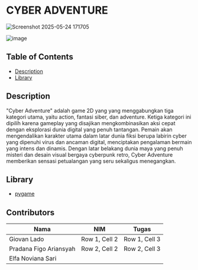 # CYBER ADVENTURE

![Screenshot 2025-05-24 171705](https://github.com/user-attachments/assets/651232f9-6604-473e-9f27-2949652afa92)

![image](https://github.com/user-attachments/assets/0ec27b0b-11de-42d2-8780-a559db48a526)

## Table of Contents

- [Description](#Description)
- [Library](#Library)

## Description

"Cyber Adventure" adalah game 2D yang yang menggabungkan tiga kategori utama, yaitu action, fantasi siber, dan adventure. Ketiga kategori ini dipilih karena gameplay yang disajikan mengkombinasikan aksi cepat dengan eksplorasi dunia digital yang penuh tantangan. Pemain akan mengendalikan karakter utama dalam latar dunia fiksi berupa labirin cyber yang dipenuhi virus dan ancaman digital, menciptakan pengalaman bermain yang intens dan dinamis. Dengan latar belakang dunia maya yang penuh misteri dan desain visual bergaya cyberpunk retro, Cyber Adventure memberikan sensasi petualangan yang seru sekaligus menegangkan.

## Library

- [pygame](https://www.python.org/)

## Contributors

| Nama                   | NIM            | Tugas         |
|------------------------|----------------|---------------|
| Giovan Lado            | Row 1, Cell 2  | Row 1, Cell 3 |
| Pradana Figo Ariansyah | Row 2, Cell 2  | Row 2, Cell 3 |
| Elfa Noviana Sari      |                |               |

